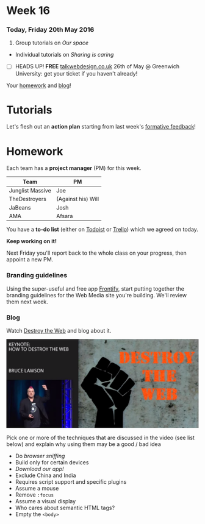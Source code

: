 # Week 16

### Today, Friday 20th May 2016

1. Group tutorials on *Our space* 
* Individual tutorials on *Sharing is caring*

- [ ] HEADS UP! **FREE** [talkwebdesign.co.uk](http://talkwebdesign.co.uk/) 26th of May @ Greenwich University: get your ticket if you haven't already!

Your [homework](#homework) and [blog](#blog)!


# Tutorials

Let's flesh out an **action plan** starting from last week's [formative feedback](https://docs.google.com/a/rave.ac.uk/document/d/1QDETyR6BwffMhoyTvSvtJ5Hhzj3K6zzd38py_EymAOw/edit?usp=sharing)!


# Homework

Each team has a **project manager** (PM) for this week.

Team | PM
---- | ---
Junglist Massive | Joe
TheDestroyers | (Against his) Will
JaBeans | Josh
AMA | Afsara

You have a **to-do list** (either on [Todoist](https://en.todoist.com/) or [Trello](https://trello.com/)) which we agreed on today.

**Keep working on it!**

Next Friday you'll report back to the whole class on your progress, then appoint a new PM.

### Branding guidelines 

Using the super-useful and free app [Frontify](https://frontify.com/), start putting together the branding guidelines for the Web Media site you're building. We'll review them next week.

### Blog

Watch [Destroy the Web](https://www.youtube.com/watch?v=Yf8ACKrZTJI) and blog about it.

[![](assets/destroy-the-web.png)](https://www.youtube.com/watch?v=Yf8ACKrZTJI)

Pick one or more of the techniques that are discussed in the video (see list below) and explain why using them may be a good / bad idea

* Do *browser sniffing*
* Build only for certain devices
* *Download our app!*
* Exclude China and India
* Requires script support and specific plugins
* Assume a mouse
* Remove `:focus`
* Assume a visual display
* Who cares about semantic HTML tags?
* Empty the `<body>`
